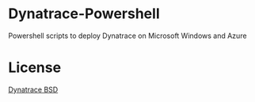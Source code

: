 # Dynatrace-Powershell
Powershell scripts to deploy Dynatrace on Microsoft Windows and Azure

# License
[Dynatrace BSD](https://community.dynatrace.com/community/download/attachments/5144912/dynaTraceBSD.txt?version=2&modificationDate=1365418216030&api=v2)
